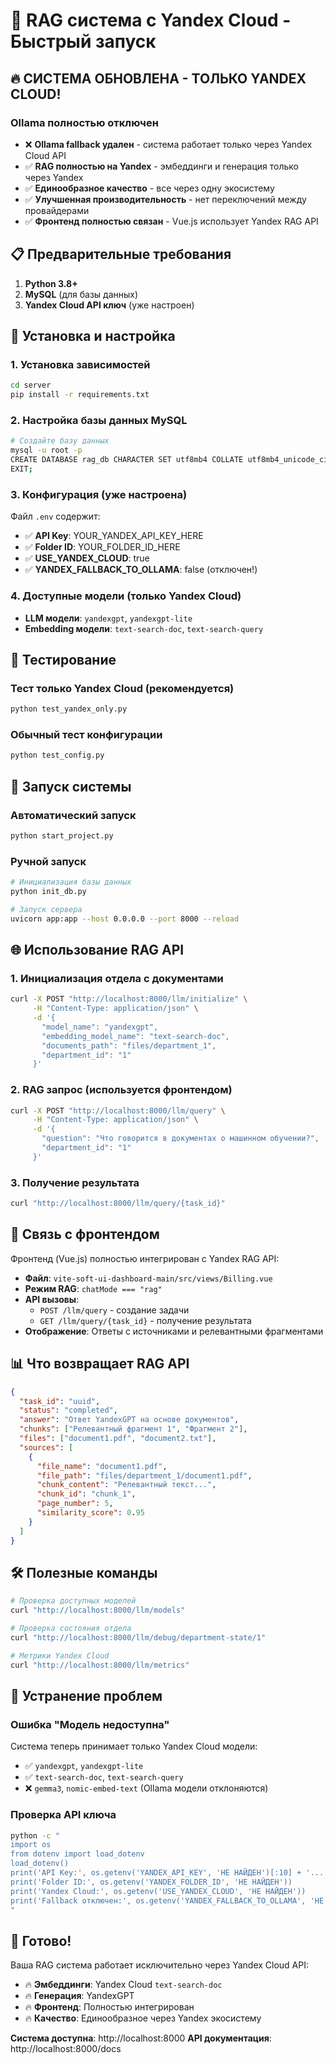 # 🚀 RAG система с Yandex Cloud - Быстрый запуск

## 🔥 СИСТЕМА ОБНОВЛЕНА - ТОЛЬКО YANDEX CLOUD!

### Ollama полностью отключен
- ❌ **Ollama fallback удален** - система работает только через Yandex Cloud API
- ✅ **RAG полностью на Yandex** - эмбеддинги и генерация только через Yandex
- ✅ **Единообразное качество** - все через одну экосистему
- ✅ **Улучшенная производительность** - нет переключений между провайдерами
- ✅ **Фронтенд полностью связан** - Vue.js использует Yandex RAG API

## 📋 Предварительные требования
1. **Python 3.8+**
2. **MySQL** (для базы данных)
3. **Yandex Cloud API ключ** (уже настроен)

## 🔧 Установка и настройка

### 1. Установка зависимостей
```bash
cd server
pip install -r requirements.txt
```

### 2. Настройка базы данных MySQL
```bash
# Создайте базу данных
mysql -u root -p
CREATE DATABASE rag_db CHARACTER SET utf8mb4 COLLATE utf8mb4_unicode_ci;
EXIT;
```

### 3. Конфигурация (уже настроена)
Файл `.env` содержит:
- ✅ **API Key**: YOUR_YANDEX_API_KEY_HERE
- ✅ **Folder ID**: YOUR_FOLDER_ID_HERE
- ✅ **USE_YANDEX_CLOUD**: true
- ✅ **YANDEX_FALLBACK_TO_OLLAMA**: false (отключен!)

### 4. Доступные модели (только Yandex Cloud)
- **LLM модели**: `yandexgpt`, `yandexgpt-lite`
- **Embedding модели**: `text-search-doc`, `text-search-query`

## 🧪 Тестирование

### Тест только Yandex Cloud (рекомендуется)
```bash
python test_yandex_only.py
```

### Обычный тест конфигурации
```bash
python test_config.py
```

## 🚀 Запуск системы

### Автоматический запуск
```bash
python start_project.py
```

### Ручной запуск
```bash
# Инициализация базы данных
python init_db.py

# Запуск сервера
uvicorn app:app --host 0.0.0.0 --port 8000 --reload
```

## 🌐 Использование RAG API

### 1. Инициализация отдела с документами
```bash
curl -X POST "http://localhost:8000/llm/initialize" \
     -H "Content-Type: application/json" \
     -d '{
       "model_name": "yandexgpt",
       "embedding_model_name": "text-search-doc",
       "documents_path": "files/department_1",
       "department_id": "1"
     }'
```

### 2. RAG запрос (используется фронтендом)
```bash
curl -X POST "http://localhost:8000/llm/query" \
     -H "Content-Type: application/json" \
     -d '{
       "question": "Что говорится в документах о машинном обучении?",
       "department_id": "1"
     }'
```

### 3. Получение результата
```bash
curl "http://localhost:8000/llm/query/{task_id}"
```

## 🎯 Связь с фронтендом

Фронтенд (Vue.js) полностью интегрирован с Yandex RAG API:
- **Файл**: `vite-soft-ui-dashboard-main/src/views/Billing.vue`
- **Режим RAG**: `chatMode === "rag"`
- **API вызовы**:
  - `POST /llm/query` - создание задачи
  - `GET /llm/query/{task_id}` - получение результата
- **Отображение**: Ответы с источниками и релевантными фрагментами

## 📊 Что возвращает RAG API

```json
{
  "task_id": "uuid",
  "status": "completed",
  "answer": "Ответ YandexGPT на основе документов",
  "chunks": ["Релевантный фрагмент 1", "Фрагмент 2"],
  "files": ["document1.pdf", "document2.txt"],
  "sources": [
    {
      "file_name": "document1.pdf",
      "file_path": "files/department_1/document1.pdf",
      "chunk_content": "Релевантный текст...",
      "chunk_id": "chunk_1",
      "page_number": 5,
      "similarity_score": 0.95
    }
  ]
}
```

## 🛠️ Полезные команды

```bash
# Проверка доступных моделей
curl "http://localhost:8000/llm/models"

# Проверка состояния отдела
curl "http://localhost:8000/llm/debug/department-state/1"

# Метрики Yandex Cloud
curl "http://localhost:8000/llm/metrics"
```

## 🚨 Устранение проблем

### Ошибка "Модель недоступна"
Система теперь принимает только Yandex Cloud модели:
- ✅ `yandexgpt`, `yandexgpt-lite`
- ✅ `text-search-doc`, `text-search-query`
- ❌ `gemma3`, `nomic-embed-text` (Ollama модели отклоняются)

### Проверка API ключа
```bash
python -c "
import os
from dotenv import load_dotenv
load_dotenv()
print('API Key:', os.getenv('YANDEX_API_KEY', 'НЕ НАЙДЕН')[:10] + '...')
print('Folder ID:', os.getenv('YANDEX_FOLDER_ID', 'НЕ НАЙДЕН'))
print('Yandex Cloud:', os.getenv('USE_YANDEX_CLOUD', 'НЕ НАЙДЕН'))
print('Fallback отключен:', os.getenv('YANDEX_FALLBACK_TO_OLLAMA', 'НЕ НАЙДЕН'))
"
```

## 🎉 Готово!

Ваша RAG система работает исключительно через Yandex Cloud API:
- 🔥 **Эмбеддинги**: Yandex Cloud `text-search-doc`
- 🔥 **Генерация**: YandexGPT
- 🔥 **Фронтенд**: Полностью интегрирован
- 🔥 **Качество**: Единообразное через Yandex экосистему

**Система доступна**: http://localhost:8000
**API документация**: http://localhost:8000/docs